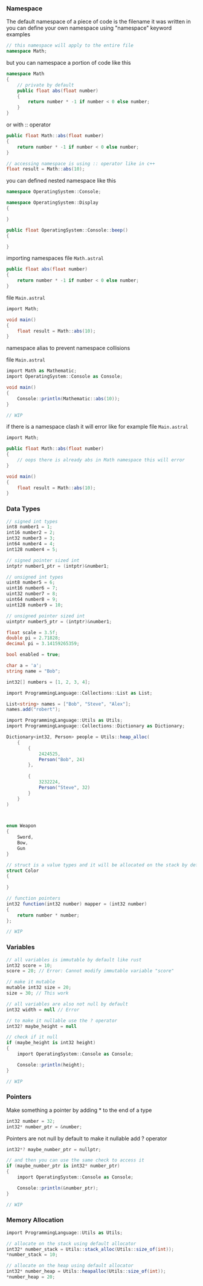 ### Namespace

The default namespace of a piece of code is the filename it was written in
you can define your own namespace using "namespace" keyword
examples

```cs
// this namespace will apply to the entire file
namespace Math;
```

but you can namespace a portion of code like this
```cs
namespace Math
{
    // private by default
    public float abs(float number)
    {
        return number * -1 if number < 0 else number;
    }
}
```
or with :: operator
```cs
public float Math::abs(float number)
{
    return number * -1 if number < 0 else number;
}

// accessing namespace is using :: operator like in c++
float result = Math::abs(10);
```

you can defined nested namespace like this
```cs
namespace OperatingSystem::Console;

namespace OperatingSystem::Display
{

}

public float OperatingSystem::Console::beep()
{

}
```

importing namespaces
file `Math.astral`
```cs
public float abs(float number)
{
    return number * -1 if number < 0 else number;
}
```

file `Main.astral`
```cs
import Math;

void main()
{
    float result = Math::abs(10);
}
```

namespace alias to prevent namespace collisions

file `Main.astral`
```cs
import Math as Mathematic;
import OperatingSystem::Console as Console;

void main()
{
    Console::println(Mathematic::abs(10));
}

// WIP
```

if there is a namespace clash it will error 
like for example
file `Main.astral`
```cs
import Math;

public float Math::abs(float number)
{
    // oops there is already abs in Math namespace this will error
}

void main()
{
    float result = Math::abs(10);
}
```

### Data Types

```cs
// signed int types
int8 number1 = 1;
int16 number2 = 2;
int32 number3 = 3;
int64 number4 = 4;
int128 number4 = 5;

// signed pointer sized int
intptr number1_ptr = (intptr)&number1;

// unsigned int types
uint8 number5 = 6;
uint16 number6 = 7;
uint32 number7 = 8;
uint64 number8 = 9;
uint128 number9 = 10;

// unsigned pointer sized int
uintptr number5_ptr = (intptr)&number1;

float scale = 3.5f;
double pi = 2.71828;
decimal pi = 3.14159265359;

bool enabled = true;

char a = 'a';
string name = "Bob";

int32[] numbers = [1, 2, 3, 4];

import ProgrammingLanguage::Collections::List as List;

List<string> names = ["Bob", "Steve", "Alex"];
names.add("robert"); 

import ProgrammingLanguage::Utils as Utils;
import ProgrammingLanguage::Collections::Dictionary as Dictionary;

Dictionary<int32, Person> people = Utils::heap_alloc(
    {
        {
            2424525,
            Person("Bob", 24)
        },
        
        {
            3232224,
            Person("Steve", 32)
        }
    }
)



enum Weapon
{
    Sword,
    Bow,
    Gun
}

// struct is a value types and it will be allocated on the stack by default
struct Color
{
    
}

// function pointers
int32 function(int32 number) mapper = (int32 number) 
{
    return number * number;
};

// WIP
```

### Variables
```cs
// all variables is immutable by default like rust
int32 score = 10;
score = 20; // Error: Cannot modify immutable variable "score"

// make it mutable
mutable int32 size = 20;
size = 30; // This work

// all variables are also not null by default
int32 width = null // Error

// to make it nullable use the ? operator
int32? maybe_height = null

// check if it null
if (maybe_height is int32 height)
{
    import OperatingSystem::Console as Console;

    Console::println(height);
}

// WIP
```

### Pointers
Make something a pointer by adding * to the end of a type
```cs
int32 number = 32;
int32* number_ptr = &number;
```

Pointers are not null by default to make it nullable add ? operator
```cs
int32*? maybe_number_ptr = nullptr;

// and then you can use the same check to access it
if (maybe_number_ptr is int32* number_ptr)
{
    import OperatingSystem::Console as Console;

    Console::println(&number_ptr);
}

// WIP
```

### Memory Allocation
```cs
import ProgrammingLanguage::Utils as Utils;

// allocate on the stack using default allocator
int32* number_stack = Utils::stack_alloc(Utils::size_of(int));
*number_stack = 10;

// allocate on the heap using default allocator
int32* number_heap = Utils::heapalloc(Utils::size_of(int));
*number_heap = 20;
```